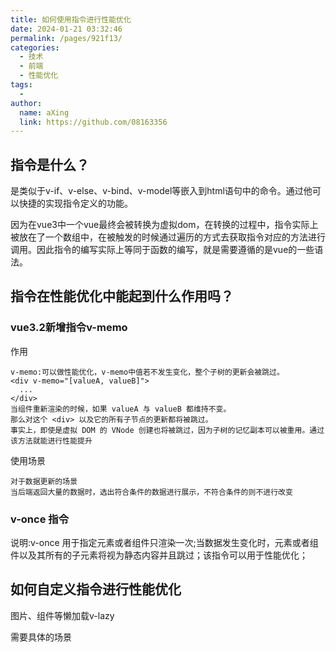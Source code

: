 ```yaml
---
title: 如何使用指令进行性能优化
date: 2024-01-21 03:32:46
permalink: /pages/921f13/
categories:
  - 技术
  - 前端
  - 性能优化
tags:
  - 
author: 
  name: aXing
  link: https://github.com/08163356
---
```

## 指令是什么？

是类似于v-if、v-else、v-bind、v-model等嵌入到html语句中的命令。通过他可以快捷的实现指令定义的功能。

因为在vue3中一个vue最终会被转换为虚拟dom，在转换的过程中，指令实际上被放在了一个数组中，在被触发的时候通过遍历的方式去获取指令对应的方法进行调用。因此指令的编写实际上等同于函数的编写，就是需要遵循的是vue的一些语法。

## 指令在性能优化中能起到什么作用吗？

### vue3.2新增指令v-memo

作用

```
v-memo:可以做性能优化，v-memo中值若不发生变化，整个子树的更新会被跳过。
<div v-memo="[valueA, valueB]">
  ...
</div>
当组件重新渲染的时候，如果 valueA 与 valueB 都维持不变。
那么对这个 <div> 以及它的所有子节点的更新都将被跳过。
事实上，即使是虚拟 DOM 的 VNode 创建也将被跳过，因为子树的记忆副本可以被重用。通过该方法就能进行性能提升
```

使用场景

```
对于数据更新的场景
当后端返回大量的数据时，选出符合条件的数据进行展示，不符合条件的则不进行改变
```

### v-once 指令

说明:v-once 用于指定元素或者组件只渲染一次;当数据发生变化时，元素或者组件以及其所有的子元素将视为静态内容并且跳过；该指令可以用于性能优化；

## 如何自定义指令进行性能优化

图片、组件等懒加载v-lazy

需要具体的场景

